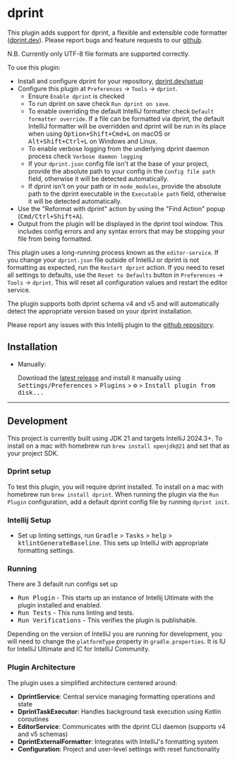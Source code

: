 # dprint

<!-- Plugin description -->
This plugin adds support for dprint, a flexible and extensible code formatter ([dprint.dev](https://dprint.dev/)). 
Please report bugs and feature requests to our [github](https://github.com/dprint/dprint-intellij/issues).

N.B. Currently only UTF-8 file formats are supported correctly.

To use this plugin:

- Install and configure dprint for your repository, [dprint.dev/setup](https://dprint.dev/setup/)
- Configure this plugin at `Preferences` -> `Tools` -> `dprint`.
    - Ensure `Enable dprint` is checked
    - To run dprint on save check `Run dprint on save`.
    - To enable overriding the default IntelliJ formatter check `Default formatter override`. If a file can be
      formatted via dprint, the default IntelliJ formatter will be overridden and dprint will be run in its place when
      using <kbd>Option+Shift+Cmd+L</kbd> on macOS or <kbd>Alt+Shift+Ctrl+L</kbd> on Windows and Linux.
    - To enable verbose logging from the underlying dprint daemon process check `Verbose daemon logging`
    - If your `dprint.json` config file isn't at the base of your project, provide the absolute path to your config in
      the `Config file path` field, otherwise it will be detected automatically.
    - If dprint isn't on your path or in `node_modules`, provide the absolute path to the dprint executable in
      the `Executable path` field, otherwise it will be detected automatically.
- Use the "Reformat with dprint" action by using the "Find Action" popup (<kbd>Cmd/Ctrl+Shift+A</kbd>).
- Output from the plugin will be displayed in the dprint tool window. This includes config errors and any syntax errors
  that may be stopping your file from being formatted.

This plugin uses a long-running process known as the `editor-service`. If you change your `dprint.json` file outside of
IntelliJ or dprint is not formatting as expected, run the `Restart dprint` action. If you need to reset all settings
to defaults, use the `Reset to Defaults` button in `Preferences` -> `Tools` -> `dprint`. This will reset all
configuration values and restart the editor service.

The plugin supports both dprint schema v4 and v5 and will automatically detect the appropriate version based on your dprint installation.

Please report any issues with this Intellij plugin to the
[github repository](https://github.com/dprint/dprint-intellij/issues).
<!-- Plugin description end -->

## Installation

- Manually:

  Download the [latest release](https://github.com/dprint/dprint-intellij/releases/latest) and install it
  manually using
  <kbd>Settings/Preferences</kbd> > <kbd>Plugins</kbd> > <kbd>⚙️</kbd> > <kbd>Install plugin from disk...</kbd>

---

## Development

This project is currently built using JDK 21 and targets IntelliJ 2024.3+. To install on a mac with homebrew run `brew install openjdk@21` and set that
as your project SDK.

### Dprint setup

To test this plugin, you will require dprint installed. To install on a mac with homebrew run `brew install dprint`.
When running the plugin via the `Run Plugin` configuration, add a default dprint config file by running `dprint init`.

### Intellij Setup

- Set up linting settings, run <kbd>Gradle</kbd> > <kbd>Tasks</kbd> > <kbd>help</kbd> > <kbd>ktlintGenerateBaseline</kbd>.
  This sets up IntelliJ with appropriate formatting settings.

### Running

There are 3 default run configs set up

- <kbd>Run Plugin</kbd> - This starts up an instance of Intellij Ultimate with the plugin installed and enabled.
- <kbd>Run Tests</kbd> - This runs linting and tests.
- <kbd>Run Verifications</kbd> - This verifies the plugin is publishable.

Depending on the version of IntelliJ you are running for development, you will need to change the `platformType` property
in `gradle.properties`. It is IU for IntelliJ Ultimate and IC for IntelliJ Community.

### Plugin Architecture

The plugin uses a simplified architecture centered around:
- **DprintService**: Central service managing formatting operations and state
- **DprintTaskExecutor**: Handles background task execution using Kotlin coroutines  
- **EditorService**: Communicates with the dprint CLI daemon (supports v4 and v5 schemas)
- **DprintExternalFormatter**: Integrates with IntelliJ's formatting system
- **Configuration**: Project and user-level settings with reset functionality
